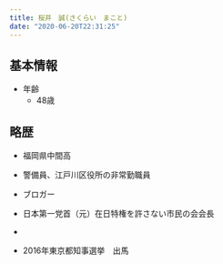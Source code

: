 ```yaml
---
title: 桜井　誠(さくらい　まこと)
date: "2020-06-20T22:31:25"
---
```


## 基本情報
* 年齢
  * 48歳

## 略歴

* 福岡県中間高

* 警備員、江戸川区役所の非常勤職員

* ブロガー

* 日本第一党首（元）在日特権を許さない市民の会会長

* 

* 2016年東京都知事選挙　出馬


